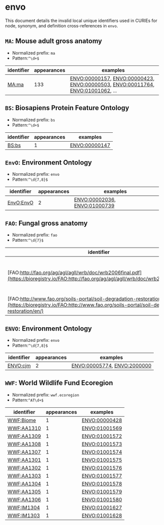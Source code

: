 # envo

This document details the invalid local unique identifiers used in CURIEs
for node, synonym, and definition cross-references in `envo`.


## `MA`: Mouse adult gross anatomy

- Normalized prefix: `ma`
- Pattern:`^\d+$`


| identifier                            |   appearances | examples                                                                                                                                                                                                                                                                               |
|---------------------------------------|---------------|----------------------------------------------------------------------------------------------------------------------------------------------------------------------------------------------------------------------------------------------------------------------------------------|
| [MA:ma](https://bioregistry.io/MA:ma) |           133 | [ENVO:00000157](https://bioregistry.io/ENVO:00000157), [ENVO:00000423](https://bioregistry.io/ENVO:00000423), [ENVO:00000503](https://bioregistry.io/ENVO:00000503), [ENVO:00011764](https://bioregistry.io/ENVO:00011764), [ENVO:01001062](https://bioregistry.io/ENVO:01001062), ... |

## `BS`: Biosapiens Protein Feature Ontology

- Normalized prefix: `bs`
- Pattern:`^\d+$`


| identifier                            |   appearances | examples                                              |
|---------------------------------------|---------------|-------------------------------------------------------|
| [BS:bs](https://bioregistry.io/BS:bs) |             1 | [ENVO:00000147](https://bioregistry.io/ENVO:00000147) |

## `EnvO`: Environment Ontology

- Normalized prefix: `envo`
- Pattern:`^\d{7,8}$`


| identifier                                    |   appearances | examples                                                                                                     |
|-----------------------------------------------|---------------|--------------------------------------------------------------------------------------------------------------|
| [EnvO:EnvO](https://bioregistry.io/EnvO:EnvO) |             2 | [ENVO:00002036](https://bioregistry.io/ENVO:00002036), [ENVO:01000739](https://bioregistry.io/ENVO:01000739) |

## `FAO`: Fungal gross anatomy

- Normalized prefix: `fao`
- Pattern:`^\d{7}$`


| identifier                                                                                                                                                          |   appearances | examples                                                                                                                                                                                                                                                                               |
|---------------------------------------------------------------------------------------------------------------------------------------------------------------------|---------------|----------------------------------------------------------------------------------------------------------------------------------------------------------------------------------------------------------------------------------------------------------------------------------------|
| [FAO:http://fao.org/ag/agl/agll/wrb/doc/wrb2006final.pdf](https://bioregistry.io/FAO:http://fao.org/ag/agl/agll/wrb/doc/wrb2006final.pdf)                           |            27 | [ENVO:00002238](https://bioregistry.io/ENVO:00002238), [ENVO:00002239](https://bioregistry.io/ENVO:00002239), [ENVO:00002249](https://bioregistry.io/ENVO:00002249), [ENVO:00002252](https://bioregistry.io/ENVO:00002252), [ENVO:00002256](https://bioregistry.io/ENVO:00002256), ... |
| [FAO:http://www.fao.org/soils-portal/soil-degradation-restoration/en/](https://bioregistry.io/FAO:http://www.fao.org/soils-portal/soil-degradation-restoration/en/) |             1 | [ENVO:01000705](https://bioregistry.io/ENVO:01000705)                                                                                                                                                                                                                                  |

## `ENVO`: Environment Ontology

- Normalized prefix: `envo`
- Pattern:`^\d{7,8}$`


| identifier                                  |   appearances | examples                                                                                                   |
|---------------------------------------------|---------------|------------------------------------------------------------------------------------------------------------|
| [ENVO:cjm](https://bioregistry.io/ENVO:cjm) |             2 | [ENVO:00005774](https://bioregistry.io/ENVO:00005774), [ENVO:2000000](https://bioregistry.io/ENVO:2000000) |

## `WWF`: World Wildlife Fund Ecoregion

- Normalized prefix: `wwf.ecoregion`
- Pattern:`^AT\d+$`


| identifier                                      |   appearances | examples                                              |
|-------------------------------------------------|---------------|-------------------------------------------------------|
| [WWF:Biome](https://bioregistry.io/WWF:Biome)   |             1 | [ENVO:00000428](https://bioregistry.io/ENVO:00000428) |
| [WWF:AA1310](https://bioregistry.io/WWF:AA1310) |             1 | [ENVO:01001569](https://bioregistry.io/ENVO:01001569) |
| [WWF:AA1309](https://bioregistry.io/WWF:AA1309) |             1 | [ENVO:01001572](https://bioregistry.io/ENVO:01001572) |
| [WWF:AA1308](https://bioregistry.io/WWF:AA1308) |             1 | [ENVO:01001573](https://bioregistry.io/ENVO:01001573) |
| [WWF:AA1307](https://bioregistry.io/WWF:AA1307) |             1 | [ENVO:01001574](https://bioregistry.io/ENVO:01001574) |
| [WWF:AA1301](https://bioregistry.io/WWF:AA1301) |             1 | [ENVO:01001575](https://bioregistry.io/ENVO:01001575) |
| [WWF:AA1302](https://bioregistry.io/WWF:AA1302) |             1 | [ENVO:01001576](https://bioregistry.io/ENVO:01001576) |
| [WWF:AA1303](https://bioregistry.io/WWF:AA1303) |             1 | [ENVO:01001577](https://bioregistry.io/ENVO:01001577) |
| [WWF:AA1304](https://bioregistry.io/WWF:AA1304) |             1 | [ENVO:01001578](https://bioregistry.io/ENVO:01001578) |
| [WWF:AA1305](https://bioregistry.io/WWF:AA1305) |             1 | [ENVO:01001579](https://bioregistry.io/ENVO:01001579) |
| [WWF:AA1306](https://bioregistry.io/WWF:AA1306) |             1 | [ENVO:01001580](https://bioregistry.io/ENVO:01001580) |
| [WWF:IM1304](https://bioregistry.io/WWF:IM1304) |             1 | [ENVO:01001627](https://bioregistry.io/ENVO:01001627) |
| [WWF:IM1303](https://bioregistry.io/WWF:IM1303) |             1 | [ENVO:01001628](https://bioregistry.io/ENVO:01001628) |

